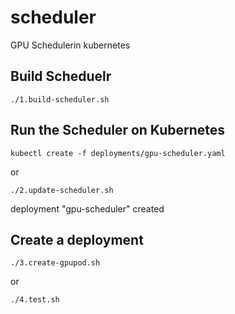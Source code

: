 # scheduler

GPU Schedulerin kubernetes

## Build Scheduelr 

```
./1.build-scheduler.sh
```

## Run the Scheduler on Kubernetes

```
kubectl create -f deployments/gpu-scheduler.yaml
```
or
```
./2.update-scheduler.sh
```

deployment "gpu-scheduler" created


## Create a deployment

```
./3.create-gpupod.sh
```
or
```
./4.test.sh
```
